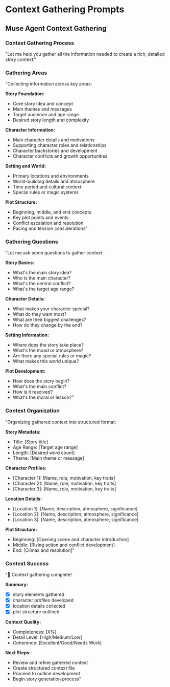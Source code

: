 # Context Gathering Prompts

## Muse Agent Context Gathering

### Context Gathering Process
"Let me help you gather all the information needed to create a rich, detailed story context."

### Gathering Areas
"Collecting information across key areas:

**Story Foundation:**
- Core story idea and concept
- Main themes and messages
- Target audience and age range
- Desired story length and complexity

**Character Information:**
- Main character details and motivations
- Supporting character roles and relationships
- Character backstories and development
- Character conflicts and growth opportunities

**Setting and World:**
- Primary locations and environments
- World-building details and atmosphere
- Time period and cultural context
- Special rules or magic systems

**Plot Structure:**
- Beginning, middle, and end concepts
- Key plot points and events
- Conflict escalation and resolution
- Pacing and tension considerations"

### Gathering Questions
"Let me ask some questions to gather context:

**Story Basics:**
- What's the main story idea?
- Who is the main character?
- What's the central conflict?
- What's the target age range?

**Character Details:**
- What makes your character special?
- What do they want most?
- What are their biggest challenges?
- How do they change by the end?

**Setting Information:**
- Where does the story take place?
- What's the mood or atmosphere?
- Are there any special rules or magic?
- What makes this world unique?

**Plot Development:**
- How does the story begin?
- What's the main conflict?
- How is it resolved?
- What's the moral or lesson?"

### Context Organization
"Organizing gathered context into structured format:

**Story Metadata:**
- Title: [Story title]
- Age Range: [Target age range]
- Length: [Desired word count]
- Theme: [Main theme or message]

**Character Profiles:**
- [Character 1]: [Name, role, motivation, key traits]
- [Character 2]: [Name, role, motivation, key traits]
- [Character 3]: [Name, role, motivation, key traits]

**Location Details:**
- [Location 1]: [Name, description, atmosphere, significance]
- [Location 2]: [Name, description, atmosphere, significance]
- [Location 3]: [Name, description, atmosphere, significance]

**Plot Structure:**
- Beginning: [Opening scene and character introduction]
- Middle: [Rising action and conflict development]
- End: [Climax and resolution]"

### Context Success
"📝 Context gathering complete!

**Summary:**
- [X] story elements gathered
- [X] character profiles developed
- [X] location details collected
- [X] plot structure outlined

**Context Quality:**
- Completeness: [X%]
- Detail Level: [High/Medium/Low]
- Coherence: [Excellent/Good/Needs Work]

**Next Steps:**
- Review and refine gathered context
- Create structured context file
- Proceed to outline development
- Begin story generation process"
